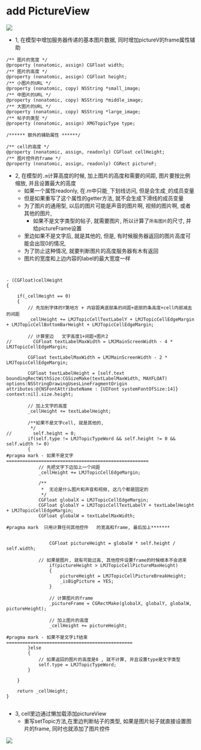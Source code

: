 # add PictureView

![](file:///Users/apple/Desktop/Library/LibrarypPictures/RunNet/0722-0807百思不得姐/图片帖子cell.png)

- 1, 在模型中增加服务器传递的基本图片数据, 同时增加pictureV的frame属性辅助

```objc
/** 图片的宽度 */
@property (nonatomic, assign) CGFloat width;
/** 图片的高度 */
@property (nonatomic, assign) CGFloat height;
/** 小图片的URL */
@property (nonatomic, copy) NSString *small_image;
/** 中图片的URL */
@property (nonatomic, copy) NSString *middle_image;
/** 大图片的URL */
@property (nonatomic, copy) NSString *large_image;
/** 帖子的类型 */
@property (nonatomic, assign) XMGTopicType type;

/****** 额外的辅助属性 ******/

/** cell的高度 */
@property (nonatomic, assign, readonly) CGFloat cellHeight;
/** 图片控件的frame */
@property (nonatomic, assign, readonly) CGRect pictureF;

```

- 2, 在模型的`.m`计算高度的时候, 加上图片的高度和需要的间距, 图片要按比例缩放, 并且设置最大的高度
    - 如果一个属性readonly, 在.m中只能`_`下划线访问, 但是会生成`_`的成员变量
    - 但是如果重写了这个属性的getter方法, 就不会生成下滑线的成员变量
    - 为了图片的通用型, 以后的图片可能是声音的图片啊, 视频的图片啊, 或者其他的图片,
        - 如果不是文字类型的帖子, 就需要图片, 所以计算了`所有图片`的尺寸, 并给pictureFrame设置
    - 里边如果不是文字后, 就是其他的, 但是, 有时候服务器返回的图片高度可能会出现0的情况,
    - 为了防止这种情况, 就要判断图片的高度服务器有木有返回
    - 图片的宽度和上边内容的label的最大宽度一样

```objc


- (CGFloat)cellHeight
{

    if(_cellHeight == 0)
    {
        // 先加到字体的Y第地方 + 内容距离底部条的间距+底部的条高度+cell内部减去的间距
        _cellHeight += LMJTopicCellTextLabelY + LMJTopicCellEdgeMargin + LMJTopicCellBottomBarHeight + LMJTopicCellEdgeMargin;

        // 计算里边   文字高度1+间距+图片2
//        CGFloat textLabelMaxWidth = LMJMainScreenWidth - 4 * LMJTopicCellEdgeMargin;

        CGFloat textLabelMaxWidth = LMJMainScreenWidth - 2 * LMJTopicCellEdgeMargin;

        CGFloat textLabelHeight = [self.text boundingRectWithSize:CGSizeMake(textLabelMaxWidth, MAXFLOAT) options:NSStringDrawingUsesLineFragmentOrigin attributes:@{NSFontAttributeName : [UIFont systemFontOfSize:14]} context:nil].size.height;

        // 加上文字的高度
        _cellHeight += textLabelHeight;

        /**如果不是文字cell, 就是其他的,
         */
//        self.height = 0;
        if(self.type != LMJTopicTypeWord && self.height != 0 && self.width != 0)
        {
#pragma mark - 如果不是文字=====================================================
            // 先把文字下边加上一个间距
            _cellHeight += LMJTopicCellEdgeMargin;

            /**
             *  无论是什么图片和声音和视频, 这几个都是固定的
             */
            CGFloat globalX = LMJTopicCellEdgeMargin;
            CGFloat globalY = LMJTopicCellTextLabelY + textLabelHeight + LMJTopicCellEdgeMargin;
            CGFloat globalW = textLabelMaxWidth;

#pragma mark  只用计算任何其他控件   的宽高和frame, 最后加上*******


                CGFloat pictureHeight = globalW * self.height / self.width;

            // 如果是图片, 就有可能过高, 其他控件设置frame的时候根本不会进来
                if(pictureHeight > LMJTopicCellPictureMaxHeight)
                {
                    pictureHeight = LMJTopicCellPictureBreakHeight;
                    _isBigPicture = YES;
                }

                // 计算图片的frame
                _pictureFrame = CGRectMake(globalX, globalY, globalW, pictureHeight);

                // 加上图片的高度
                _cellHeight += pictureHeight;

#pragma mark - 如果不是文字if结束===============================================
        }else
        {
            // 如果返回的图片的高度是0 , 就不计算, 并且设置type是文字类型
            self.type = LMJTopicTypeWord;
        }

    }

    return _cellHeight;
}


```

- 3, cell里边通过懒加载添加pictureView
    - 重写setTopic方法,在里边判断帖子的类型, 如果是图片帖子就直接设置图片的frame, 同时也就添加了图片控件

![](file:///Users/apple/Desktop/Library/LibrarypPictures/RunNet/0722-0807百思不得姐/Snip20160801_9.png)









